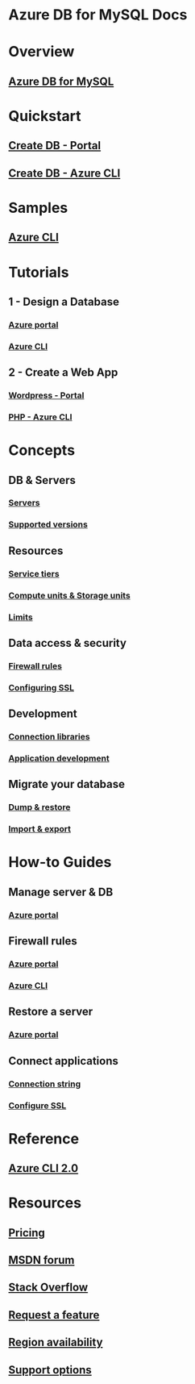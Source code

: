 # Azure DB for MySQL Docs

# Overview
## [Azure DB for MySQL](overview.md)

# Quickstart
## [Create DB - Portal](quickstart-create-mysql-server-database-using-azure-portal.md)
## [Create DB - Azure CLI](quickstart-create-mysql-server-database-using-azure-cli.md)

# Samples
## [Azure CLI](sample-scripts-azure-cli.md)

# Tutorials
## 1 - Design a Database
### [Azure portal](tutorial-design-database-using-portal.md)
### [Azure CLI](tutorial-design-database-using-cli.md)
## 2 - Create a Web App
### [Wordpress - Portal](../app-service-web/app-service-web-create-web-app-from-marketplace.md?toc=%2fazure%2fmysql%2ftoc.json)
### [PHP - Azure CLI](../app-service-web/app-service-web-tutorial-php-mysql.md?toc=%2fazure%2fmysql%2ftoc.json)

# Concepts
## DB & Servers
### [Servers](concepts-servers.md)
### [Supported versions](concepts-supported-versions.md)
## Resources
### [Service tiers](concepts-service-tiers.md)
### [Compute units & Storage units](concepts-compute-unit-and-storage.md)
### [Limits](concepts-limits.md)
## Data access & security
### [Firewall rules](concepts-firewall-rules.md)
### [Configuring SSL](concepts-ssl-connection-security.md)
## Development
### [Connection libraries](concepts-connection-libraries.md)
### [Application development](concepts-database-application-development.md)
## Migrate your database
### [Dump & restore](concepts-migrate-dump-restore.md)
### [Import & export](concepts-migrate-import-export.md)

# How-to Guides
## Manage server & DB
### [Azure portal](howto-create-manage-server-portal.md)
## Firewall rules
### [Azure portal](howto-manage-firewall-using-portal.md)
### [Azure CLI](howto-manage-firewall-using-cli.md)
## Restore a server
### [Azure portal](howto-restore-server-portal.md)
## Connect applications
### [Connection string](howto-connection-string.md)
### [Configure SSL](howto-configure-ssl.md)

# Reference
## [Azure CLI 2.0](reference-azure-cli.md)

# Resources
## [Pricing](https://azure.microsoft.com/pricing/details/mysql/)
## [MSDN forum](https://social.msdn.microsoft.com/Forums/home?forum=AzureDatabaseforMySQL)
## [Stack Overflow](https://stackoverflow.com/tags/Azure-Database-for-MySQL)
## [Request a feature](https://feedback.azure.com/forums/597982-azure-database-for-mysql)
## [Region availability](https://azure.microsoft.com/regions/services/)
## [Support options](https://azure.microsoft.com/support/options/)